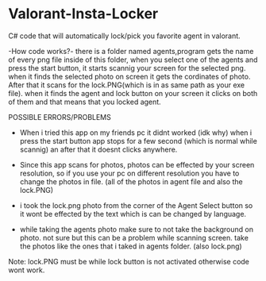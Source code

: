 # Valorant-Insta-Locker
C# code that will automatically lock/pick you favorite agent in valorant.

-How code works?-
there is a folder named agents,program gets the name of every png file inside of this folder, when you select one of the agents and press the start button, it starts scannig your screen for the selected png. when it finds the selected photo on screen it gets the cordinates of photo. After that it scans for the lock.PNG(which is in as same path as your exe file). when it finds the agent and lock button on your screen it clicks on both of them and that means that you locked agent.

POSSIBLE ERRORS/PROBLEMS

- When i tried this app on my friends pc it didnt worked (idk why) when i press the start button app stops for a few second (which is normal while scannig) an after that it doesnt clicks anywhere.

- Since this app scans for photos, photos can be effected by your screen resolution, so if you use your pc on different resolution you have to change the photos in file. (all of the photos in agent file and also the lock.PNG)

- i took the lock.png photo from the corner of the Agent Select button so it wont be effected by the text which is can be changed by language.
- while taking the agents photo make sure to not take the background on photo. not sure but this can be a problem while scanning screen.
take the photos like the ones that i taked in agents folder. (also lock.png)

Note: lock.PNG must be while lock button is not activated otherwise code wont work.
